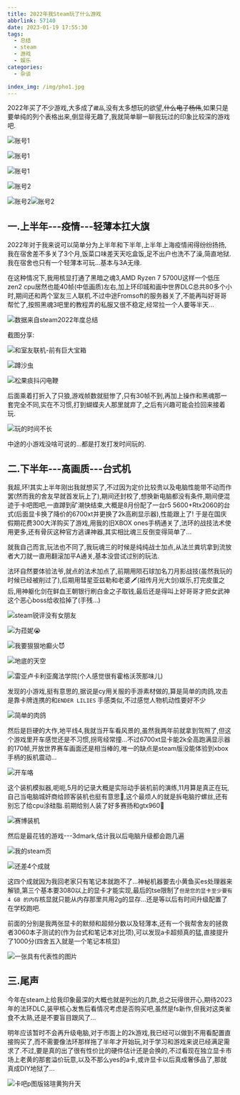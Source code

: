 ```yaml
---
title: 2022年我Steam玩了什么游戏
abbrlink: 57140
date: 2023-01-19 17:55:30
tags: 
  - 总结
  - steam
  - 游戏
  - 娱乐
categories:
  - 杂谈

index_img: /img/pho1.jpg
---
```


2022年买了不少游戏,大多成了`藏品`,没有太多想玩的欲望,~~什么电子杨伟~~,如果只是要单纯的列个表格出来,倒显得无趣了,我就简单聊一聊我玩过的印象比较深的游戏吧.

![账号1](2022年我Steam玩了什么游戏/image-20230120112538519.png)



![账号1](2022年我Steam玩了什么游戏/image-20230120112625771.png)

![账号1](2022年我Steam玩了什么游戏/image-20230120120703443.png)

![账号2](2022年我Steam玩了什么游戏/image-20230120121708479.png)

![账号2](2022年我Steam玩了什么游戏/image-20230120120816428.png)![账号2](2022年我Steam玩了什么游戏/image-20230120120838868.png)

## 一.上半年---疫情---轻薄本扛大旗

2022年对于我来说可以简单分为上半年和下半年,上半年上海疫情闹得纷纷扬扬,我在宿舍差不多关了3个月,饭菜口味差天天吃盒饭,足不出户也洗不了澡,简直地狱.我在宿舍也只有一个轻薄本可玩...基本与3A无缘.

在这种情况下,我用核显打通了黑暗之魂3,AMD Ryzen 7 5700U这样一个低压zen2 cpu居然也能40帧(中低画质)左右,加上环印城和画中世界DLC总共80多个小时,期间还和两个室友三人联机.不过中途Fromsoft的服务器关了,不能再叫好哥哥帮忙了,按照黑魂3吧里的教程弄的私服又很不稳定,经常拉一个人要等半天...

![数据来自steam2022年度总结](2022年我Steam玩了什么游戏/image-20230120112738029.png)

截图分享:

![和室友联机-前有巨大宝箱](https://steamuserimages-a.akamaihd.net/ugc/1867310691863302486/754863E88234BE96EADBA971DA4055367603C41D/)

![蹲沙虫](https://steamuserimages-a.akamaihd.net/ugc/1867310691861002615/86801BBCF0394FCF69B18FE4F2F464275295A976/)

![松果痰抖闪电鞭](https://steamuserimages-a.akamaihd.net/ugc/1867310691863296860/97302B0F49B056EF6BB079DADD71E6B4E8B1F108/)

后面乘着打折入了只狼,游戏帧数就挺惨了,只有30帧不到,再加上操作和黑魂那一套完全不同,实在不习惯,打到蝴蝶夫人那里就弃了,之后有兴趣可能会捡回来接着玩.

![玩的时间不长](2022年我Steam玩了什么游戏/image-20230120122611614.png)

中途的小游戏没啥可说的...都是打发打发时间玩的.

## 二.下半年---高画质---台式机

我超,环!其实上半年刚出我就想买了,不过因为定价比较贵以及电脑性能带不动而作罢(然而我的舍友早就首发玩上了),期间还封校了,想换新电脑都没有条件,期间便混迹于卡吧图吧,一直蹲到矿潮快结束,大概是8月份配了一台r5 5600+Rtx2060的台式(后面显卡换了降价的6700xt并更换了2k高刷显示器),性能跟上了! 于是在国庆假期花费300大洋购买了游戏,用我的旧XBOX ones手柄通关了,法环的战技法术使用更多,还有骨灰这种官方逃课神器,其实相比魂三反倒变得简单了...

就我自己而言,玩法也不同了,我玩魂三的时候是纯纯战士加点,从法兰粪坑拿到流放者大刀就一直用翻滚加平A通关,基本没尝试过别的玩法.

法环自然要体验法爷,就点的法术加点了,前期用陨石球加名刀月影战技(虽然我玩的时候已经被削过了),后期用彗星亚兹勒和老婆🗡(祖传月光大剑)娱乐,打完皮蛋之后,用神躯化剑在鲜血王朝银行刷白金之子取钱,最后还是得叫上好哥哥才把女武神这个恶心boss给收拾掉了(手残...)

![steam锐评没有女朋友](2022年我Steam玩了什么游戏/image-20230120134604964.png)



![为菈妮😭](https://steamuserimages-a.akamaihd.net/ugc/1889851107812850661/0C17ED1ACA042D92E1AFD852C6EA0DC03522246C/)

![我要狠狠地癫火😈](https://steamuserimages-a.akamaihd.net/ugc/1889851107812847854/AADAF0F4BAE9DB1E5160262FA6ED1658974F9422/)

![地底的天空](https://steamuserimages-a.akamaihd.net/ugc/1902233788136068948/1CCC1B7475A0AAF063F18982F8B9D1AB9A736893/)

![雷亚卢卡利亚魔法学院(个人感觉很有霍格沃茨那味儿)](https://steamuserimages-a.akamaihd.net/ugc/1821167636968926979/8E9CC5FD1D0707F3462340B4FB5D75C356351289/)



发现的小游戏,挺有意思的,据说是cy用关服的手游素材做的,算是简单的肉鸽,攻击是靠卡牌连携的和`ENDER LILIES` 手感类似,不过感觉人物机动性要好不少

![简单的肉鸽](2022年我Steam玩了什么游戏/image-20230120134644032.png)

然后是巨硬的大作,地平线4,我就当开车看风景的,虽然我两年前就拿到驾照了,但这个游戏里开车感觉还是不习惯,拐弯经常撞...不过6700xt显卡能2k全高跑满显示器的170帧,开放世界赛车画面还是相当棒的,唯一的缺点是steam版没能体验到xbox手柄的扳机震动...

![开车咯](2022年我Steam玩了什么游戏/image-20230120204336447.png)

这个装机模拟器,呃呃,5月的记录大概是实际动手装机前的演练,11月算是真正在玩,自己当电脑城奸商给顾客装机也挺有意思🧐,这个最烦人的就是拆电脑拧螺丝,还有别忘了给cpu涂硅脂.前期给别人装了好多赛扬和gtx960🤣

![赛博装机](2022年我Steam玩了什么游戏/image-20230120205126183.png)

然后是最花钱的游戏---3dmark,估计我以后电脑升级都会跑几遍

![我的steam页](2022年我Steam玩了什么游戏/image-20230120210215350.png)

![还差4个成就](2022年我Steam玩了什么游戏/image-20230120210244145.png)

这四个成就因为我回老家只有笔记本就跑不了...神秘机器要去小黄鱼买es处理器来解锁,第三个基本要3080以上的显卡才能实现,最后的tse限制了`但是您的显卡至少要有 4 GB 的内存`核显就只能从内存那里共用2g的显存...还是等以后有时间升级配置了在学校跑吧.

前面的分别是我两张显卡的默频和超频分数以及轻薄本,还有一个我帮舍友的拯救者3060本子测试的(作为台式和笔记本对比项),可以发现a卡超频真的猛,直接提升了1000分(四舍五入就是一个笔记本核显)

![一张具有代表性的图片](2022年我Steam玩了什么游戏/image-20230120213534109.png)

## 三.尾声

今年在steam上给我印象最深的大概也就是列出的几款,总之玩得很开心,期待2023年的法环DLC,装甲核心发售后看情况考虑是否购买吧,虽然是fs新作,但我对这类雀食不太熟,还是不要盲目跟风了...

明年应该暂时不会再升级电脑,对于市面上的2k游戏,我已经可以做到不用看配置直接购买了,而不需要像法环那样拖了半年才开始玩,对于学习和游戏来说已经满足需求了.不过,要是真的出了很有性价比的硬件估计还是会换的,不过看现在独立显卡市场上老黄的那套溢价玩意,以及不那么yes的a卡,或许显卡以后真成奢侈品了,那就真成DIY地狱了...

![卡吧p图版铭瑄黄狗升天](2022年我Steam玩了什么游戏/黄狗.jpg)